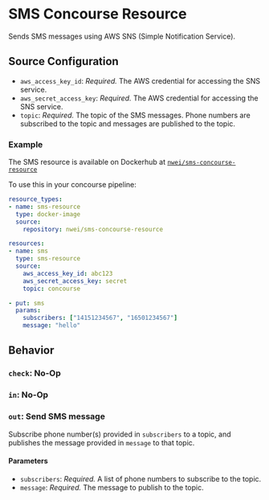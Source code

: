 # SMS Concourse Resource

Sends SMS messages using AWS SNS (Simple Notification Service).

## Source Configuration

- `aws_access_key_id`: *Required.* The AWS credential for accessing the SNS service.
- `aws_secret_access_key`: *Required.* The AWS credential for accessing the SNS service.
- `topic`: *Required.* The topic of the SMS messages. Phone numbers are subscribed to the topic and messages are published to the topic.

### Example

The SMS resource is available on Dockerhub at [`nwei/sms-concourse-resource`](https://hub.docker.com/r/nwei/sms-concourse-resource/)

To use this in your concourse pipeline:

```yaml
resource_types:
- name: sms-resource
  type: docker-image
  source:
    repository: nwei/sms-concourse-resource

resources:
- name: sms
  type: sms-resource
  source:
    aws_access_key_id: abc123
    aws_secret_access_key: secret
    topic: concourse
```

```yaml
- put: sms
  params:
    subscribers: ["14151234567", "16501234567"]
    message: "hello"
```

## Behavior

### `check`: No-Op

### `in`: No-Op

### `out`: Send SMS message

Subscribe phone number(s) provided in `subscribers` to a topic, and publishes the message provided in `message` to that topic.

#### Parameters

- `subscribers`: *Required.* A list of phone numbers to subscribe to the topic.
- `message`: *Required.* The message to publish to the topic.
